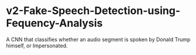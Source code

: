 # v2-Fake-Speech-Detection-using-Fequency-Analysis
A CNN that classifies whether an audio segment is spoken by Donald Trump himself, or Impersonated.
